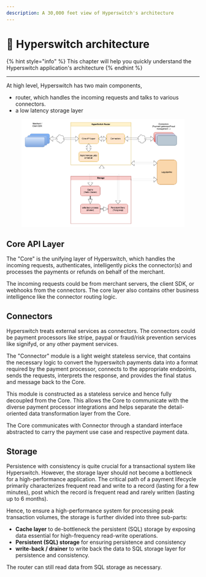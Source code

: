 ```yaml
---
description: A 30,000 feet view of Hyperswitch's architecture
---
```


# 📐 Hyperswitch architecture

{% hint style="info" %}
This chapter will help you quickly understand the Hyperswitch application's architecture
{% endhint %}

***

At high level, Hyperswitch has two main components,&#x20;

* router, which handles the incoming requests and talks to various connectors.
* a low latency storage layer

<figure><img src="../.gitbook/assets/HS_architecture (2).png" alt=""><figcaption></figcaption></figure>

## Core API Layer <a href="#core" id="core"></a>

The "Core" is the unifying layer of Hyperswitch, which handles the incoming requests, authenticates, intelligently picks the connector(s) and processes the payments or refunds on behalf of the merchant. &#x20;

The incoming requests could be from merchant servers, the client SDK, or webhooks from the connectors. The core layer also contains other business intelligence like the connector routing logic.

## Connectors <a href="#connectors" id="connectors"></a>

Hyperswitch treats external services as connectors. The connectors could be payment processors like stripe, paypal or fraud/risk prevention services like signifyd, or any other payment services. &#x20;

The "Connector" module is a light weight stateless service, that contains the necessary logic to convert the hyperswitch payments data into a format required by the payment processor, connects to the appropriate endpoints, sends the requests, interprets the response, and provides the final status and message back to the Core.

This module is constructed as a stateless service and hence fully decoupled from the Core. This allows the Core to communicate with the diverse payment processor integrations and helps separate the detail-oriented data transformation layer from the Core.&#x20;

The Core communicates with Connector through a standard interface abstracted to carry the payment use case and respective payment data.

## Storage <a href="#storage" id="storage"></a>

Persistence with consistency is quite crucial for a transactional system like Hyperswitch. However, the storage layer should not become a bottleneck for a high-performance application. The critical path of a payment lifecycle primarily characterizes frequent read and write to a record (lasting for a few minutes), post which the record is frequent read and rarely written (lasting up to 6 months).&#x20;

Hence, to ensure a high-performance system for processing peak transaction volumes, the storage is further divided into three sub-parts:

* **Cache layer** to de-bottleneck the persistent (SQL) storage by exposing data essential for high-frequency read-write operations.&#x20;
* **Persistent (SQL) storage** for ensuring persistence and consistency
* **write-back / drainer** to write back the data to SQL storage layer for persistence and consistency.

The router can still read data from SQL storage as necessary.





